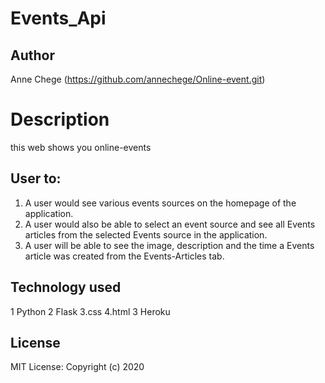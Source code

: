 # Events_Api
## Author
Anne Chege (https://github.com/annechege/Online-event.git)
# Description
this web shows you online-events


## User to:

1. A user would see various events sources on the homepage of the application.
2. A user would also be able to select an event source and see all Events articles from the selected Events source in the application.
3. A user will be able to see the image, description and the time a Events article was created from the Events-Articles tab.
## Technology used
1 Python
2 Flask
3.css
4.html
3 Heroku
## License
  MIT License:
  Copyright (c) 2020